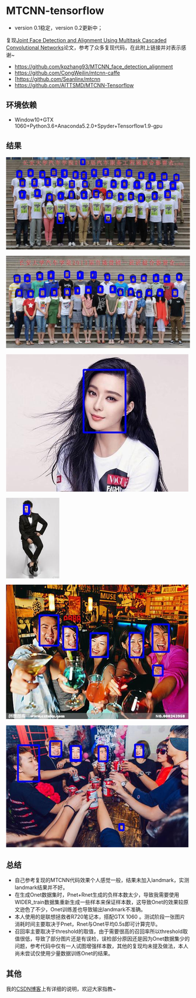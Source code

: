 # MTCNN-tensorflow

* version 0.1稳定，version 0.2更新中；

复现[Joint Face Detection and Alignment Using Multitask Cascaded Convolutional Networks](https://ieeexplore.ieee.org/stamp/stamp.jsp?tp=&arnumber=7553523)论文，参考了众多复现代码，在此附上链接并对表示感谢~

* https://github.com/kpzhang93/MTCNN_face_detection_alignment
* https://github.com/CongWeilin/mtcnn-caffe
* [https://github.com/Seanlinx/mtcnn
* https://github.com/AITTSMD/MTCNN-Tensorflow

## 环境依赖

* Window10+GTX 1060+Python3.6+Anaconda5.2.0+Spyder+Tensorflow1.9-gpu

## 结果

![](result/MTCNN_test_1.jpg)

![](result/MTCNN_test_2.jpg)

![](result/MTCNN_test_3.jpg)

![](result/MTCNN_test_4.jpg)

![](result/MTCNN_test_5.jpg)

![](result/MTCNN_test_6.jpg)

## 总结

* 自己参考复现的MTCNN代码效果个人感觉一般，结果未加入landmark，实测landmark结果并不好。
* 在生成Onet数据集时，Pnet+Rnet生成的负样本数太少，导致我需要使用WIDER_train数据集重新生成一些样本来保证样本数，这导致Onet的效果较原文逊色了不少，Onet训练差也导致输出landmark不准确。
* 本人使用的是联想拯救者R720笔记本，搭配GTX 1060 。测试阶段一张图片消耗时间主要取决于Pnet，Rnet与Onet平均0.5s即可计算完毕。
* 召回率主要取决于threshold的取值，由于需要很高的召回率所以threshold取值很低，导致了部分图片还是有误检，误检部分原因还是因为Onet数据集少的问题，参考代码中仅有一人试图增强样本数，其他的复现均未提及做法，本人尚未尝试仅使用少量数据训练Onet的结果。

## 其他

我的[CSDN博客](https://blog.csdn.net/Rrui7739/article/details/82084022)上有详细的说明，欢迎大家指教~